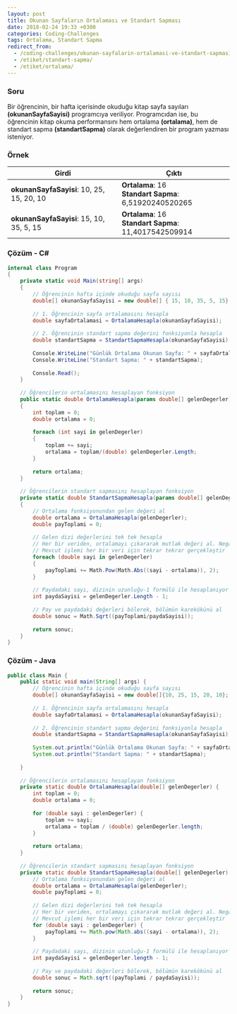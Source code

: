 ```yaml
---
layout: post
title: Okunan Sayfaların Ortalaması ve Standart Sapması
date: 2018-02-24 19:33 +0300
categories: Coding-Challenges
tags: Ortalama, Standart Sapma
redirect_from:
  - /coding-challenges/okunan-sayfalarin-ortalamasi-ve-standart-sapmasi/
  - /etiket/standart-sapma/
  - /etiket/ortalama/
---
```

### Soru
Bir öğrencinin, bir hafta içerisinde okuduğu kitap sayfa sayıları **(okunanSayfaSayisi)** programcıya veriliyor. Programcıdan ise, bu öğrencinin kitap okuma performansını hem ortalama **(ortalama)**, hem de standart sapma **(standartSapma)** olarak değerlendiren bir program yazması isteniyor.

### Örnek

| Girdi                                     | Çıktı                                                     |
|-------------------------------------------|-----------------------------------------------------------|
| **okunanSayfaSayisi**: 10, 25, 15, 20, 10 | **Ortalama**: 16<br> **Standart Sapma**: 6,51920240520265 |
| **okunanSayfaSayisi**: 15, 10, 35, 5, 15  | **Ortalama**: 16<br> **Standart Sapma**: 11,4017542509914 |

### Çözüm - C#
```csharp
internal class Program
{
    private static void Main(string[] args)
    {
        // Öğrencinin hafta içinde okuduğu sayfa sayısı
        double[] okunanSayfaSayisi = new double[] { 15, 10, 35, 5, 15};
 
        // 1. Öğrencinin sayfa ortalamasını hesapla
        double sayfaOrtalamasi = OrtalamaHesapla(okunanSayfaSayisi);
 
        // 2. Öğrencinin standart sapma değerini fonksiyonla hesapla
        double standartSapma = StandartSapmaHesapla(okunanSayfaSayisi);
 
        Console.WriteLine("Günlük Ortalama Okunan Sayfa: " + sayfaOrtalamasi);
        Console.WriteLine("Standart Sapma: " + standartSapma);
 
        Console.Read();
    }
 
    // Öğrencilerin ortalamasını hesaplayan fonksiyon
    public static double OrtalamaHesapla(params double[] gelenDegerler)
    {
        int toplam = 0;
        double ortalama = 0;
 
        foreach (int sayi in gelenDegerler)
        {
            toplam += sayi;
            ortalama = toplam/(double) gelenDegerler.Length;
        }
 
        return ortalama;
    }
 
    // Öğrencilerin standart sapmasını hesaplayan fonksiyon
    private static double StandartSapmaHesapla(params double[] gelenDegerler)
    {
        // Ortalama fonksiyonundan gelen değeri al
        double ortalama = OrtalamaHesapla(gelenDegerler);
        double payToplami = 0;
 
        // Gelen dizi değerlerini tek tek hesapla
        // Her bir veriden, ortalamayı çıkararak mutlak değeri al. Negatifsiz hale gelen verinin karesini al. (Örn. |16-10|^2)
        // Mevcut işlemi her bir veri için tekrar tekrar gerçekleştir
        foreach (double sayi in gelenDegerler)
        {
            payToplami += Math.Pow(Math.Abs((sayi - ortalama)), 2);
        }
 
        // Paydadaki sayı, dizinin uzunluğu-1 formülü ile hesaplanıyor (Örn. 5-1)
        int paydaSayisi = gelenDegerler.Length - 1;
 
        // Pay ve paydadaki değerleri bölerek, bölümün karekökünü al
        double sonuc = Math.Sqrt((payToplami/paydaSayisi));
 
        return sonuc;
    }
}
```

### Çözüm - Java
```java
public class Main {
    public static void main(String[] args) {
        // Öğrencinin hafta içinde okuduğu sayfa sayısı
        double[] okunanSayfaSayisi = new double[]{10, 25, 15, 20, 10};
 
        // 1. Öğrencinin sayfa ortalamasını hesapla
        double sayfaOrtalamasi = OrtalamaHesapla(okunanSayfaSayisi);
 
        // 2. Öğrencinin standart sapma değerini fonksiyonla hesapla
        double standartSapma = StandartSapmaHesapla(okunanSayfaSayisi);
 
        System.out.println("Günlük Ortalama Okunan Sayfa: " + sayfaOrtalamasi);
        System.out.println("Standart Sapma: " + standartSapma);
 
    }
 
    // Öğrencilerin ortalamasını hesaplayan fonksiyon
    private static double OrtalamaHesapla(double[] gelenDegerler) {
        int toplam = 0;
        double ortalama = 0;
 
        for (double sayi : gelenDegerler) {
            toplam += sayi;
            ortalama = toplam / (double) gelenDegerler.length;
        }
 
        return ortalama;
    }
 
    // Öğrencilerin standart sapmasını hesaplayan fonksiyon
    private static double StandartSapmaHesapla(double[] gelenDegerler) {
        // Ortalama fonksiyonundan gelen değeri al
        double ortalama = OrtalamaHesapla(gelenDegerler);
        double payToplami = 0;
 
        // Gelen dizi değerlerini tek tek hesapla
        // Her bir veriden, ortalamayı çıkararak mutlak değeri al. Negatifsiz hale gelen verinin karesini al. (Örn. |16-10|^2)
        // Mevcut işlemi her bir veri için tekrar tekrar gerçekleştir
        for (double sayi : gelenDegerler) {
            payToplami += Math.pow(Math.abs((sayi - ortalama)), 2);
        }
 
        // Paydadaki sayı, dizinin uzunluğu-1 formülü ile hesaplanıyor (Örn. 5-1)
        int paydaSayisi = gelenDegerler.length - 1;
 
        // Pay ve paydadaki değerleri bölerek, bölümün karekökünü al
        double sonuc = Math.sqrt((payToplami / paydaSayisi));
 
        return sonuc;
    }
}
```